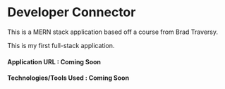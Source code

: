 # Developer Connector

This is a MERN stack application based off a course from Brad Traversy.

This is my first full-stack application.

#### Application URL : Coming Soon

#### Technologies/Tools Used : Coming Soon
